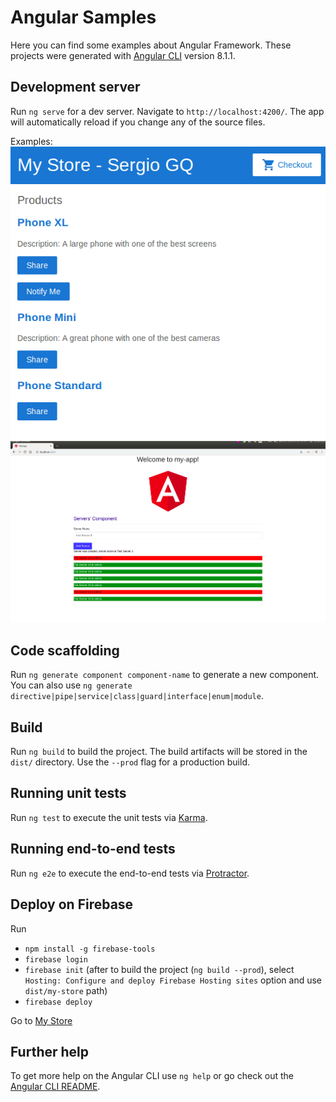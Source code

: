 # Angular Samples
Here you can find some examples about Angular Framework. These projects were generated with [Angular CLI](https://github.com/angular/angular-cli) version 8.1.1.

## Development server

Run `ng serve` for a dev server. Navigate to `http://localhost:4200/`. The app will automatically reload if you change any of the source files.

Examples:
![Alt text](my-store/src/assets/my-store.png?raw=true "My Store")
![Alt text](my-app/src/assets/my-app.png?raw=true "My App")

## Code scaffolding

Run `ng generate component component-name` to generate a new component. You can also use `ng generate directive|pipe|service|class|guard|interface|enum|module`.

## Build

Run `ng build` to build the project. The build artifacts will be stored in the `dist/` directory. Use the `--prod` flag for a production build.

## Running unit tests

Run `ng test` to execute the unit tests via [Karma](https://karma-runner.github.io).

## Running end-to-end tests

Run `ng e2e` to execute the end-to-end tests via [Protractor](http://www.protractortest.org/).

## Deploy on Firebase
Run
- `npm install -g firebase-tools`
- `firebase login` 
- `firebase init` (after to build the project (`ng build --prod`), select `Hosting: Configure and deploy Firebase Hosting sites` option and use `dist/my-store` path)
- `firebase deploy`

Go to [My Store](https://food-delivery-mmxqxb.web.app/)

## Further help

To get more help on the Angular CLI use `ng help` or go check out the [Angular CLI README](https://github.com/angular/angular-cli/blob/master/README.md).

